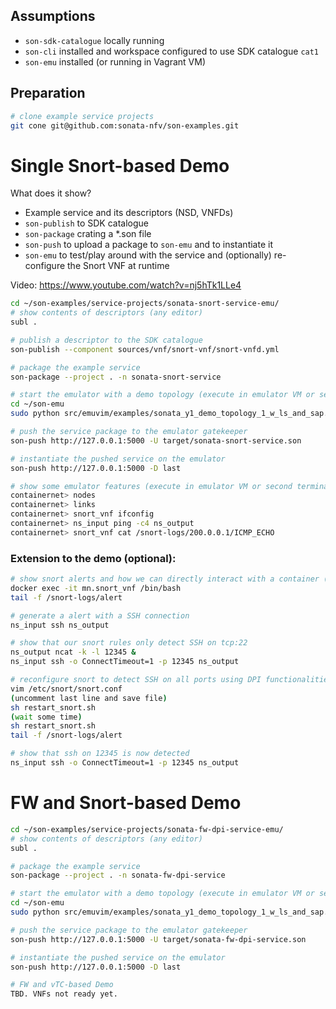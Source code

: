 ## Assumptions

* `son-sdk-catalogue` locally running
* `son-cli` installed and workspace configured to use SDK catalogue `cat1`
* `son-emu` installed (or running in Vagrant VM)

## Preparation
```bash
# clone example service projects
git cone git@github.com:sonata-nfv/son-examples.git
```

# Single Snort-based Demo

What does it show?

* Example service and its descriptors (NSD, VNFDs)
* `son-publish` to SDK catalogue
* `son-package` crating a *.son file
* `son-push` to upload a package to `son-emu` and to instantiate it
* `son-emu` to test/play around with the service and (optionally) re-configure the Snort VNF at runtime

Video: https://www.youtube.com/watch?v=nj5hTk1LLe4

```bash
cd ~/son-examples/service-projects/sonata-snort-service-emu/
# show contents of descriptors (any editor)
subl .

# publish a descriptor to the SDK catalogue
son-publish --component sources/vnf/snort-vnf/snort-vnfd.yml

# package the example service
son-package --project . -n sonata-snort-service

# start the emulator with a demo topology (execute in emulator VM or second terminal)
cd ~/son-emu
sudo python src/emuvim/examples/sonata_y1_demo_topology_1_w_ls_and_sap.py 

# push the service package to the emulator gatekeeper
son-push http://127.0.0.1:5000 -U target/sonata-snort-service.son

# instantiate the pushed service on the emulator
son-push http://127.0.0.1:5000 -D last

# show some emulator features (execute in emulator VM or second terminal)
containernet> nodes
containernet> links
containernet> snort_vnf ifconfig
containernet> ns_input ping -c4 ns_output
containernet> snort_vnf cat /snort-logs/200.0.0.1/ICMP_ECHO

```

### Extension to the demo (optional):
```bash
# show snort alerts and how we can directly interact with a container (third terminal)
docker exec -it mn.snort_vnf /bin/bash
tail -f /snort-logs/alert

# generate a alert with a SSH connection 
ns_input ssh ns_output

# show that our snort rules only detect SSH on tcp:22
ns_output ncat -k -l 12345 & 
ns_input ssh -o ConnectTimeout=1 -p 12345 ns_output

# reconfigure snort to detect SSH on all ports using DPI functionalities (third terminal)
vim /etc/snort/snort.conf
(uncomment last line and save file)
sh restart_snort.sh 
(wait some time)
sh restart_snort.sh 
tail -f /snort-logs/alert

# show that ssh on 12345 is now detected
ns_input ssh -o ConnectTimeout=1 -p 12345 ns_output


```


# FW and Snort-based Demo
```bash
cd ~/son-examples/service-projects/sonata-fw-dpi-service-emu/
# show contents of descriptors (any editor)
subl .

# package the example service
son-package --project . -n sonata-fw-dpi-service

# start the emulator with a demo topology (execute in emulator VM or second terminal)
cd ~/son-emu
sudo python src/emuvim/examples/sonata_y1_demo_topology_1_w_ls_and_sap.py 

# push the service package to the emulator gatekeeper
son-push http://127.0.0.1:5000 -U target/sonata-fw-dpi-service.son

# instantiate the pushed service on the emulator
son-push http://127.0.0.1:5000 -D last

# FW and vTC-based Demo
TBD. VNFs not ready yet.